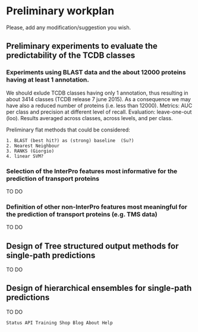 # Preliminary workplan
Please, add any modification/suggestion you wish.

## Preliminary experiments to evaluate the predictability of the TCDB classes

### Experiments using BLAST data and the about 12000 proteins having at least 1 annotation. 
We should exlude TCDB classes
having only 1 annotation, thus resulting in about 3414 classes (TCDB release 7 june 2015). As a consequence we may have also a reduced number of proteins (i.e. less than 12000).
Metrics: AUC per class  and precision at different level of recall. Evaluation: leave-one-out (loo). 
Results averaged across classes, across levels, and per class.

Preliminary flat methods that could be considered:

    1. BLAST (best hit?) as (strong) baseline  (Su?)
    2. Nearest Neighbour 
    3. RANKS (Giorgio)		
    4. linear SVM? 	
		
### Selection of the InterPro features most informative for the prediction of transport proteins
TO DO
### Definition of other non-InterPro features most meaningful for the prediction of transport proteins (e.g. TMS data)
TO DO

## Design of Tree structured output methods for single-path predictions
TO DO

## Design of hierarchical ensembles for single-path predictions
TO DO

    Status API Training Shop Blog About Help 


